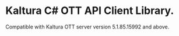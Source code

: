 # Kaltura C# OTT API Client Library.
Compatible with Kaltura OTT server version 5.1.85.15992 and above.
